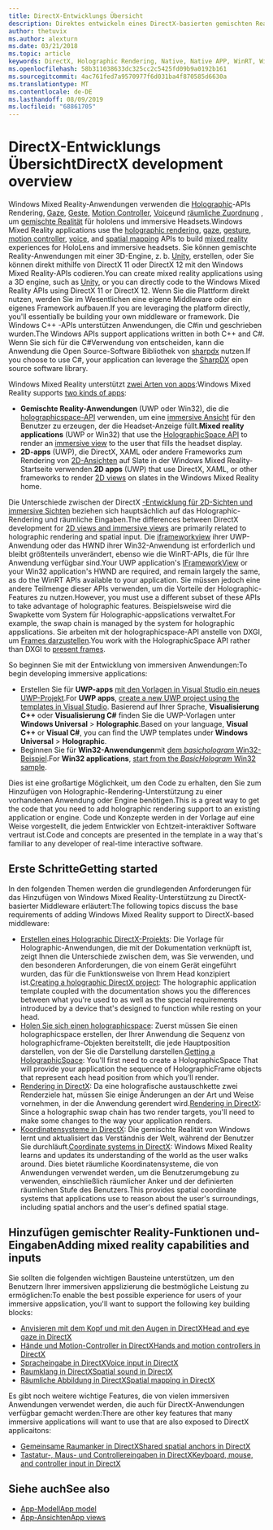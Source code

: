 ```yaml
---
title: DirectX-Entwicklungs Übersicht
description: Direktes entwickeln eines DirectX-basierten gemischten Reality-Moduls mit den Windows Mixed Reality-APIs.
author: thetuvix
ms.author: alexturn
ms.date: 03/21/2018
ms.topic: article
keywords: DirectX, Holographic Rendering, Native, Native APP, WinRT, WinRT-APP, Plattform-APIs, benutzerdefinierte Engine, Middleware
ms.openlocfilehash: 58b311038633dc325cc2c5425fd09b9a0192b161
ms.sourcegitcommit: 4ac761fed7a9570977f6d031ba4f870585d6630a
ms.translationtype: MT
ms.contentlocale: de-DE
ms.lasthandoff: 08/09/2019
ms.locfileid: "68861705"
---
```

# <a name="directx-development-overview"></a><span data-ttu-id="d27d9-104">DirectX-Entwicklungs Übersicht</span><span class="sxs-lookup"><span data-stu-id="d27d9-104">DirectX development overview</span></span>


<span data-ttu-id="d27d9-105">Windows Mixed Reality-Anwendungen verwenden die [Holographic](rendering.md)-APIs Rendering, [Gaze](gaze.md), [Geste](gestures.md), [Motion Controller](motion-controllers.md), [Voice](voice-input.md)und [räumliche Zuordnung](spatial-mapping.md) , um [gemischte Realität](mixed-reality.md) für hololens und immersive Headsets.</span><span class="sxs-lookup"><span data-stu-id="d27d9-105">Windows Mixed Reality applications use the [holographic rendering](rendering.md), [gaze](gaze.md), [gesture](gestures.md), [motion controller](motion-controllers.md), [voice](voice-input.md), and [spatial mapping](spatial-mapping.md) APIs to build [mixed reality](mixed-reality.md) experiences for HoloLens and immersive headsets.</span></span> <span data-ttu-id="d27d9-106">Sie können gemischte Reality-Anwendungen mit einer 3D-Engine, z. b. [Unity](unity-development-overview.md), erstellen, oder Sie können direkt mithilfe von DirectX 11 oder DirectX 12 mit den Windows Mixed Reality-APIs codieren.</span><span class="sxs-lookup"><span data-stu-id="d27d9-106">You can create mixed reality applications using a 3D engine, such as [Unity](unity-development-overview.md), or you can directly code to the Windows Mixed Reality APIs using DirectX 11 or DirectX 12.</span></span> <span data-ttu-id="d27d9-107">Wenn Sie die Plattform direkt nutzen, werden Sie im Wesentlichen eine eigene Middleware oder ein eigenes Framework aufbauen.</span><span class="sxs-lookup"><span data-stu-id="d27d9-107">If you are leveraging the platform directly, you'll essentially be building your own middleware or framework.</span></span> <span data-ttu-id="d27d9-108">Die Windows C++ -APIs unterstützen Anwendungen, die C#in und geschrieben wurden.</span><span class="sxs-lookup"><span data-stu-id="d27d9-108">The Windows APIs support applications written in both C++ and C#.</span></span> <span data-ttu-id="d27d9-109">Wenn Sie sich für die C#Verwendung von entscheiden, kann die Anwendung die Open Source-Software Bibliothek von [sharpdx](http://sharpdx.org/) nutzen.</span><span class="sxs-lookup"><span data-stu-id="d27d9-109">If you choose to use C#, your application can leverage the [SharpDX](http://sharpdx.org/) open source software library.</span></span>


<span data-ttu-id="d27d9-110">Windows Mixed Reality unterstützt [zwei Arten von apps](app-views.md):</span><span class="sxs-lookup"><span data-stu-id="d27d9-110">Windows Mixed Reality supports [two kinds of apps](app-views.md):</span></span>
* <span data-ttu-id="d27d9-111">**Gemischte Reality-Anwendungen** (UWP oder Win32), die die [holographicspace-API](getting-a-holographicspace.md) verwenden, um eine [immersive Ansicht](app-views.md) für den Benutzer zu erzeugen, der die Headset-Anzeige füllt.</span><span class="sxs-lookup"><span data-stu-id="d27d9-111">**Mixed reality applications** (UWP or Win32) that use the [HolographicSpace API](getting-a-holographicspace.md) to render an [immersive view](app-views.md) to the user that fills the headset display.</span></span>
* <span data-ttu-id="d27d9-112">**2D-apps** (UWP), die DirectX, XAML oder andere Frameworks zum Rendering von [2D-Ansichten](app-views.md#2d-views) auf Slate in der Windows Mixed Reality-Startseite verwenden.</span><span class="sxs-lookup"><span data-stu-id="d27d9-112">**2D apps** (UWP) that use DirectX, XAML, or other frameworks to render [2D views](app-views.md#2d-views) on slates in the Windows Mixed Reality home.</span></span>


<span data-ttu-id="d27d9-113">Die Unterschiede zwischen der DirectX [-Entwicklung für 2D-Sichten und immersive Sichten](app-views.md) beziehen sich hauptsächlich auf das Holographic-Rendering und räumliche Eingaben.</span><span class="sxs-lookup"><span data-stu-id="d27d9-113">The differences between DirectX development for [2D views and immersive views](app-views.md) are primarily related to holographic rendering and spatial input.</span></span> <span data-ttu-id="d27d9-114">Die [iframeworkview](https://msdn.microsoft.com/library/windows/apps/windows.applicationmodel.core.iframeworkview.aspx) ihrer UWP-Anwendung oder das HWND ihrer Win32-Anwendung ist erforderlich und bleibt größtenteils unverändert, ebenso wie die WinRT-APIs, die für Ihre Anwendung verfügbar sind.</span><span class="sxs-lookup"><span data-stu-id="d27d9-114">Your UWP application's [IFrameworkView](https://msdn.microsoft.com/library/windows/apps/windows.applicationmodel.core.iframeworkview.aspx) or your Win32 application's HWND are required, and remain largely the same, as do the WinRT APIs available to your application.</span></span> <span data-ttu-id="d27d9-115">Sie müssen jedoch eine andere Teilmenge dieser APIs verwenden, um die Vorteile der Holographic-Features zu nutzen.</span><span class="sxs-lookup"><span data-stu-id="d27d9-115">However, you must use a different subset of these APIs to take advantage of holographic features.</span></span> <span data-ttu-id="d27d9-116">Beispielsweise wird die Swapkette vom System für Holographic-appslications verwaltet.</span><span class="sxs-lookup"><span data-stu-id="d27d9-116">For example, the swap chain is managed by the system for holographic appslications.</span></span> <span data-ttu-id="d27d9-117">Sie arbeiten mit der holographicspace-API anstelle von DXGI, um [Frames darzustellen](rendering-in-directx.md).</span><span class="sxs-lookup"><span data-stu-id="d27d9-117">You work with the HolographicSpace API rather than DXGI to [present frames](rendering-in-directx.md).</span></span>

<span data-ttu-id="d27d9-118">So beginnen Sie mit der Entwicklung von immersiven Anwendungen:</span><span class="sxs-lookup"><span data-stu-id="d27d9-118">To begin developing immersive applications:</span></span>
* <span data-ttu-id="d27d9-119">Erstellen Sie für **UWP-apps** [mit den Vorlagen in Visual Studio ein neues UWP-Projekt](creating-a-holographic-directx-project.md).</span><span class="sxs-lookup"><span data-stu-id="d27d9-119">For **UWP apps**, [create a new UWP project using the templates in Visual Studio](creating-a-holographic-directx-project.md).</span></span> <span data-ttu-id="d27d9-120">Basierend auf Ihrer Sprache, **Visualisierung C++**  oder **Visualisierung C#** finden Sie die UWP-Vorlagen unter **Windows Universal** > **Holographic**.</span><span class="sxs-lookup"><span data-stu-id="d27d9-120">Based on your language, **Visual C++** or **Visual C#**, you can find the UWP templates under **Windows Universal** > **Holographic**.</span></span>
* <span data-ttu-id="d27d9-121">Beginnen Sie für **Win32-Anwendungen**mit [dem *basichologram* Win32-Beispiel](creating-a-holographic-directx-project.md#creating-a-win32-project).</span><span class="sxs-lookup"><span data-stu-id="d27d9-121">For **Win32 applications**, [start from the *BasicHologram* Win32 sample](creating-a-holographic-directx-project.md#creating-a-win32-project).</span></span>

<span data-ttu-id="d27d9-122">Dies ist eine großartige Möglichkeit, um den Code zu erhalten, den Sie zum Hinzufügen von Holographic-Rendering-Unterstützung zu einer vorhandenen Anwendung oder Engine benötigen.</span><span class="sxs-lookup"><span data-stu-id="d27d9-122">This is a great way to get the code that you need to add holographic rendering support to an existing application or engine.</span></span> <span data-ttu-id="d27d9-123">Code und Konzepte werden in der Vorlage auf eine Weise vorgestellt, die jedem Entwickler von Echtzeit-interaktiver Software vertraut ist.</span><span class="sxs-lookup"><span data-stu-id="d27d9-123">Code and concepts are presented in the template in a way that's familiar to any developer of real-time interactive software.</span></span>


## <a name="getting-started"></a><span data-ttu-id="d27d9-124">Erste Schritte</span><span class="sxs-lookup"><span data-stu-id="d27d9-124">Getting started</span></span>

<span data-ttu-id="d27d9-125">In den folgenden Themen werden die grundlegenden Anforderungen für das Hinzufügen von Windows Mixed Reality-Unterstützung zu DirectX-basierter Middleware erläutert:</span><span class="sxs-lookup"><span data-stu-id="d27d9-125">The following topics discuss the base requirements of adding Windows Mixed Reality support to DirectX-based middleware:</span></span>

* <span data-ttu-id="d27d9-126">[Erstellen eines Holographic DirectX-Projekts](creating-a-holographic-directx-project.md): Die Vorlage für Holographic-Anwendungen, die mit der Dokumentation verknüpft ist, zeigt Ihnen die Unterschiede zwischen dem, was Sie verwenden, und den besonderen Anforderungen, die von einem Gerät eingeführt wurden, das für die Funktionsweise von Ihrem Head konzipiert ist.</span><span class="sxs-lookup"><span data-stu-id="d27d9-126">[Creating a holographic DirectX project](creating-a-holographic-directx-project.md): The holographic application template coupled with the documentation shows you the differences between what you're used to as well as the special requirements introduced by a device that's designed to function while resting on your head.</span></span>
* <span data-ttu-id="d27d9-127">[Holen Sie sich einen holographicspace](getting-a-holographicspace.md): Zuerst müssen Sie einen holographicspace erstellen, der Ihrer Anwendung die Sequenz von holographicframe-Objekten bereitstellt, die jede Hauptposition darstellen, von der Sie die Darstellung darstellen.</span><span class="sxs-lookup"><span data-stu-id="d27d9-127">[Getting a HolographicSpace](getting-a-holographicspace.md): You'll first need to create a HolographicSpace That will provide your application the sequence of HolographicFrame objects that represent each head position from which you'll render.</span></span>
* <span data-ttu-id="d27d9-128">[Rendering in DirectX](rendering-in-directx.md): Da eine holografische austauschkette zwei Renderziele hat, müssen Sie einige Änderungen an der Art und Weise vornehmen, in der die Anwendung gerendert wird.</span><span class="sxs-lookup"><span data-stu-id="d27d9-128">[Rendering in DirectX](rendering-in-directx.md): Since a holographic swap chain has two render targets, you'll need to make some changes to the way your application renders.</span></span>
* <span data-ttu-id="d27d9-129">[Koordinatensysteme in DirectX](coordinate-systems-in-directx.md): Die gemischte Realität von Windows lernt und aktualisiert das Verständnis der Welt, während der Benutzer Sie durchläuft.</span><span class="sxs-lookup"><span data-stu-id="d27d9-129">[Coordinate systems in DirectX](coordinate-systems-in-directx.md): Windows Mixed Reality learns and updates its understanding of the world as the user walks around.</span></span> <span data-ttu-id="d27d9-130">Dies bietet räumliche Koordinatensysteme, die von Anwendungen verwendet werden, um die Benutzerumgebung zu verwenden, einschließlich räumlicher Anker und der definierten räumlichen Stufe des Benutzers.</span><span class="sxs-lookup"><span data-stu-id="d27d9-130">This provides spatial coordinate systems that applications use to reason about the user's surroundings, including spatial anchors and the user's defined spatial stage.</span></span>

## <a name="adding-mixed-reality-capabilities-and-inputs"></a><span data-ttu-id="d27d9-131">Hinzufügen gemischter Reality-Funktionen und-Eingaben</span><span class="sxs-lookup"><span data-stu-id="d27d9-131">Adding mixed reality capabilities and inputs</span></span>

<span data-ttu-id="d27d9-132">Sie sollten die folgenden wichtigen Bausteine unterstützen, um den Benutzern Ihrer immersiven appslizierung die bestmögliche Leistung zu ermöglichen:</span><span class="sxs-lookup"><span data-stu-id="d27d9-132">To enable the best possible experience for users of your immersive appslication, you'll want to support the following key building blocks:</span></span>

* [<span data-ttu-id="d27d9-133">Anvisieren mit dem Kopf und mit den Augen in DirectX</span><span class="sxs-lookup"><span data-stu-id="d27d9-133">Head and eye gaze in DirectX</span></span>](gaze-in-directx.md)
* [<span data-ttu-id="d27d9-134">Hände und Motion-Controller in DirectX</span><span class="sxs-lookup"><span data-stu-id="d27d9-134">Hands and motion controllers in DirectX</span></span>](hands-and-motion-controllers-in-directx.md)
* [<span data-ttu-id="d27d9-135">Spracheingabe in DirectX</span><span class="sxs-lookup"><span data-stu-id="d27d9-135">Voice input in DirectX</span></span>](voice-input-in-directx.md)
* [<span data-ttu-id="d27d9-136">Raumklang in DirectX</span><span class="sxs-lookup"><span data-stu-id="d27d9-136">Spatial sound in DirectX</span></span>](spatial-sound-in-directx.md)
* [<span data-ttu-id="d27d9-137">Räumliche Abbildung in DirectX</span><span class="sxs-lookup"><span data-stu-id="d27d9-137">Spatial mapping in DirectX</span></span>](spatial-mapping-in-directx.md)


<span data-ttu-id="d27d9-138">Es gibt noch weitere wichtige Features, die von vielen immersiven Anwendungen verwendet werden, die auch für DirectX-Anwendungen verfügbar gemacht werden:</span><span class="sxs-lookup"><span data-stu-id="d27d9-138">There are other key features that many immersive applications will want to use that are also exposed to DirectX applicaitons:</span></span>

* [<span data-ttu-id="d27d9-139">Gemeinsame Raumanker in DirectX</span><span class="sxs-lookup"><span data-stu-id="d27d9-139">Shared spatial anchors in DirectX</span></span>](shared-spatial-anchors-in-directx.md)
* [<span data-ttu-id="d27d9-140">Tastatur-, Maus- und Controllereingaben in DirectX</span><span class="sxs-lookup"><span data-stu-id="d27d9-140">Keyboard, mouse, and controller input in DirectX</span></span>](keyboard,-mouse,-and-controller-input-in-directx.md)

## <a name="see-also"></a><span data-ttu-id="d27d9-141">Siehe auch</span><span class="sxs-lookup"><span data-stu-id="d27d9-141">See also</span></span>
* [<span data-ttu-id="d27d9-142">App-Modell</span><span class="sxs-lookup"><span data-stu-id="d27d9-142">App model</span></span>](app-model.md)
* [<span data-ttu-id="d27d9-143">App-Ansichten</span><span class="sxs-lookup"><span data-stu-id="d27d9-143">App views</span></span>](app-views.md)
